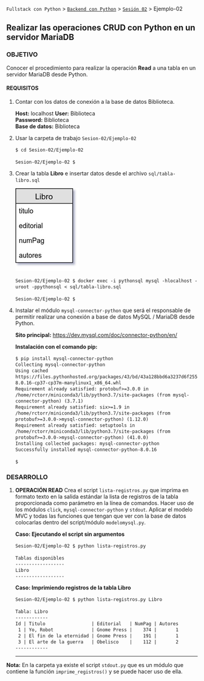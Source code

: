 `Fullstack con Python` > [`Backend con Python`](../../Readme.md) > [`Sesión 02`](../Readme.md) > Ejemplo-02

## Realizar las operaciones CRUD con Python en un servidor MariaDB

### OBJETIVO
Conocer el procedimiento para realizar la operación __Read__ a una tabla en un servidor MariaDB desde Python.

#### REQUISITOS
1. Contar con los datos de conexión a la base de datos Biblioteca.

   __Host:__ localhost
   __User:__ Biblioteca \
   __Password:__ Biblioteca \
   __Base de datos:__ Biblioteca

1. Usar la carpeta de trabajo `Sesion-02/Ejemplo-02`

   ```console
   $ cd Sesion-02/Ejemplo-02

   Sesion-02/Ejemplo-02 $
   ```

1. Crear la tabla __Libro__ e insertar datos desde el archivo `sql/tabla-libro.sql`

   ![Tabla Libro](assets/tabla-libro.jpg)

   ```console
   Sesion-02/Ejemplo-02 $ docker exec -i pythonsql mysql -hlocalhost -uroot -ppythonsql < sql/tabla-libro.sql

   Sesion-02/Ejemplo-02 $
   ```

1. Instalar el módulo `mysql-connector-python` que será el responsable de permitir realizar una conexión a base de datos MySQL / MariaDB desde Python.

   __Sito principal:__
   https://dev.mysql.com/doc/connector-python/en/

   __Instalación con el comando pip:__
   ```console
   $ pip install mysql-connector-python
   Collecting mysql-connector-python
   Using cached https://files.pythonhosted.org/packages/43/bd/43a128bbd6a3237d6f255c7afaa9308430d5c90f8db8371276169722f037/mysql_connector_python-8.0.16-cp37-cp37m-manylinux1_x86_64.whl
   Requirement already satisfied: protobuf>=3.0.0 in /home/rctorr/miniconda3/lib/python3.7/site-packages (from mysql-connector-python) (3.7.1)
   Requirement already satisfied: six>=1.9 in /home/rctorr/miniconda3/lib/python3.7/site-packages (from protobuf>=3.0.0->mysql-connector-python) (1.12.0)
   Requirement already satisfied: setuptools in /home/rctorr/miniconda3/lib/python3.7/site-packages (from protobuf>=3.0.0->mysql-connector-python) (41.0.0)
   Installing collected packages: mysql-connector-python
   Successfully installed mysql-connector-python-8.0.16

   $
   ```

### DESARROLLO
1. __OPERACIÓN READ__ Crea el script `lista-registros.py` que imprima en formato texto en la salida estándar la lista de registros de la tabla proporcionada como parámetro en la línea de comandos. Hacer uso de los módulos `click`, `mysql-connector-python` y `stdout`. Aplicar el modelo MVC y todas las funciones que tengan que ver con la base de datos colocarlas dentro del script/módulo `modelomysql.py`.

   __Caso: Ejecutando el script sin argumentos__

   ```console
   Sesion-02/Ejemplo-02 $ python lista-registros.py

   Tablas disponibles
   ------------------
   Libro
   ------------------
   ```

   __Caso: Imprimiendo registros de la tabla Libro__

   ```console
   Sesion-02/Ejemplo-02 $ python lista-registros.py Libro

   Tabla: Libro
   ------------
   Id | Titulo                 | Editorial   | NumPag | Autores
    1 | Yo, Robot              | Gnome Press |    374 |       1
    2 | El fin de la eternidad | Gnome Press |    191 |       1
    3 | El arte de la guerra   | Obelisco    |    112 |       2
   ------------
   ```
   ***

__Nota:__ En la carpeta ya existe el script `stdout.py` que es un módulo que contiene la función `imprime_registros()` y se puede hacer uso de ella.
